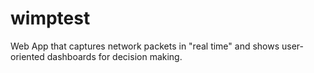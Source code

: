 # wimptest

Web App that captures network packets in "real time" and shows user-oriented dashboards for decision making.
